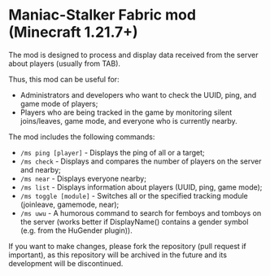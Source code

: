 # Maniac-Stalker Fabric mod (Minecraft 1.21.7+)
The mod is designed to process and display data received from the server about players (usually from TAB).

Thus, this mod can be useful for:
- Administrators and developers who want to check the UUID, ping, and game mode of players;
- Players who are being tracked in the game by monitoring silent joins/leaves, game mode, and everyone who is currently nearby.

The mod includes the following commands:
- <code>/ms ping [player]</code> - Displays the ping of all or a target;
- <code>/ms check</code> - Displays and compares the number of players on the server and nearby;
- <code>/ms near</code> - Displays everyone nearby;
- <code>/ms list</code> - Displays information about players (UUID, ping, game mode);
- <code>/ms toggle [module]</code> - Switches all or the specified tracking module (joinleave, gamemode, near);
- <code>/ms uwu</code> - A humorous command to search for femboys and tomboys on the server (works better if DisplayName() contains a gender symbol (e.g. from the HuGender plugin)).

If you want to make changes, please fork the repository (pull request if important), as this repository will be archived in the future and its development will be discontinued.
